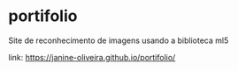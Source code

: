 # portifolio

Site de reconhecimento de imagens usando a biblioteca ml5

link: https://janine-oliveira.github.io/portifolio/
